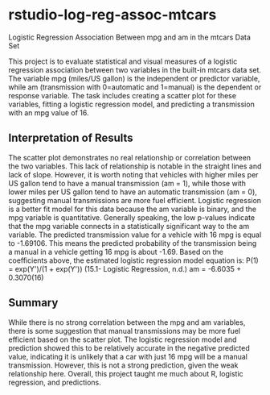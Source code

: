 # rstudio-log-reg-assoc-mtcars
Logistic Regression Association Between mpg and am in the mtcars Data Set

This project is to evaluate statistical and visual measures of a logistic regression association between two variables in the built-in mtcars data set. The variable mpg (miles/US gallon) is the independent or predictor variable, while am (transmission with 0=automatic and 1=manual) is the dependent or response variable. The task includes creating a scatter plot for these variables, fitting a logistic regression model, and predicting a transmission with an mpg value of 16.

## Interpretation of Results
The scatter plot demonstrates no real relationship or correlation between the two variables. This lack of relationship is notable in the straight lines and lack of slope. However, it is worth noting that vehicles with higher miles per US gallon tend to have a manual transmission (am = 1), while those with lower miles per US gallon tend to have an automatic transmission (am = 0), suggesting manual transmissions are more fuel efficient. Logistic regression is a better fit model for this data because the am variable is binary, and the mpg variable is quantitative. Generally speaking, the low p-values indicate that the mpg variable connects in a statistically significant way to the am variable. The predicted transmission value for a vehicle with 16 mpg is equal to -1.69106. This means the predicted probability of the transmission being a manual in a vehicle getting 16 mpg is about -1.69. Based on the coefficients above, the estimated logistic regression model equation is: 
P(1) = exp(Y')/(1 + exp(Y'))  (15.1- Logistic Regression, n.d.)
am = -6.6035 + 0.3070(16)

## Summary
While there is no strong correlation between the mpg and am variables, there is some suggestion that manual transmissions may be more fuel efficient based on the scatter plot. The logistic regression model and prediction showed this to be relatively accurate in the negative predicted value, indicating it is unlikely that a car with just 16 mpg will be a manual transmission. However, this is not a strong prediction, given the weak relationship here. Overall, this project taught me much about R, logistic regression, and predictions. 
